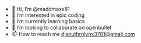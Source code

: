 - 👋 Hi, I’m @maddmaxx81
- 👀 I’m interested in epic coding
- 🌱 I’m currently learning basics
- 💞️ I’m looking to collaborate on openbullet
- 📫 How to reach me djsouthrnlynx3781@gmail.com

<!---
maddmaxx81/maddmaxx81 is a ✨ special ✨ repository because its `README.md` (this file) appears on your GitHub profile.
You can click the Preview link to take a look at your changes.
--->
